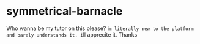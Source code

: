 # symmetrical-barnacle
Who wanna be my tutor on this please? i`m literally new to the platform and barely understands it. i`ll apprecite it. Thanks
